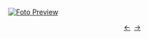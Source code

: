 [![Foto Preview](preview/n36.avif)](https://20essentials.github.io/project-000-036)

<div align="center" style="display: flex; justify-content: center;">
  <a  href="https://github.com/20essentials/project-000-035" target="_blank">&#8592;</a>
  &nbsp;&nbsp;
  <a  href="https://github.com/20essentials/project-000-037" target="_blank">&#8594;</a>
</div>
